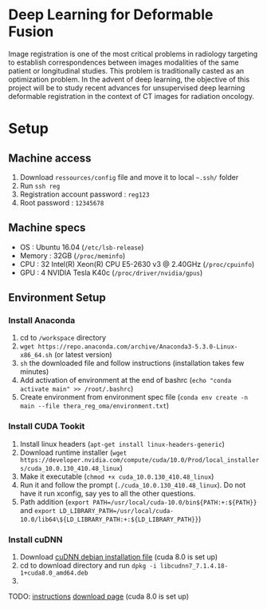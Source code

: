 # Deep Learning for Deformable Fusion

Image registration is one of the most critical problems in radiology targeting to establish correspondences between images modalities of the same patient or longitudinal studies. This problem is traditionally casted as an optimization problem. In the advent of deep learning, the objective of this project will be to study recent advances for unsupervised deep learning deformable registration in the context of CT images for radiation oncology.

# Setup
## Machine access

1) Download `ressources/config` file and move it to local `~.ssh/` folder
2) Run `ssh reg`
3) Registration account password : `reg123`
4) Root password : `12345678`

## Machine specs

- OS : Ubuntu 16.04 (`/etc/lsb-release`)
- Memory : 32GB (`/proc/meminfo`)
- CPU : 32 Intel(R) Xeon(R) CPU E5-2630 v3 @ 2.40GHz (`/proc/cpuinfo`)
- GPU : 4 NVIDIA Tesla K40c (`/proc/driver/nvidia/gpus`)

## Environment Setup

### Install Anaconda
1) cd to `/workspace` directory
2) `wget https://repo.anaconda.com/archive/Anaconda3-5.3.0-Linux-x86_64.sh` (or latest version)
3) `sh` the downloaded file and follow instructions (installation takes few minutes)
4) Add activation of environment at the end of bashrc (`echo "conda activate main" >> /root/.bashrc`)
5) Create environment from environment spec file (`conda env create -n main --file thera_reg_oma/environment.txt`)

### Install CUDA Tookit
1) Install linux headers (`apt-get install linux-headers-generic`)
2) Download runtime installer (`wget https://developer.nvidia.com/compute/cuda/10.0/Prod/local_installers/cuda_10.0.130_410.48_linux`)
3) Make it executable (`chmod +x cuda_10.0.130_410.48_linux`)
4) Run it and follow the prompt (`./cuda_10.0.130_410.48_linux`). Do not have it run xconfig, say yes to all the other questions.
5) Path addition (`export PATH=/usr/local/cuda-10.0/bin${PATH:+:${PATH}}` and `export LD_LIBRARY_PATH=/usr/local/cuda-10.0/lib64\${LD_LIBRARY_PATH:+:${LD_LIBRARY_PATH}}`)

### Install cuDNN
1) Download [cuDNN debian installation file](https://developer.nvidia.com/rdp/cudnn-archive) (cuda 8.0 is set up)
2) cd to download directory and run `dpkg -i libcudnn7_7.1.4.18-1+cuda8.0_amd64.deb`
3) 
TODO: [instructions](https://developer.download.nvidia.com/compute/machine-learning/cudnn/secure/v6/prod/Doc/cudnn_install-2.txt?2I7fYL3cbCCjqkcp9DVkGdAnpYz78qHM6kSlxTap2JBAji-5VpUN1Ovj_DKD8oGsUhKx6X7lTVGMe0STCdKAFVlLCKOApJR7B_9OPqBRij4UXBEqvK0KHS2TOQMDxzoIva1_UEPYll7qCc6hYrpYxgTlVHdAfVi8b86nPZ2pTeilSBFG) [download page](https://developer.nvidia.com/rdp/cudnn-archive) (cuda 8.0 is set up)
